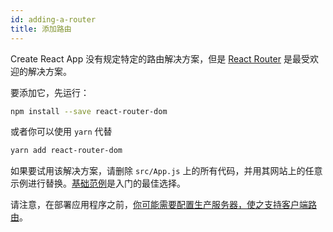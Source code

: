 ```yaml
---
id: adding-a-router
title: 添加路由
---
```


Create React App 没有规定特定的路由解决方案，但是 [React Router](https://reacttraining.com/react-router/web/) 是最受欢迎的解决方案。

要添加它，先运行：

```sh
npm install --save react-router-dom
```

或者你可以使用 `yarn` 代替

```sh
yarn add react-router-dom
```

如果要试用该解决方案，请删除 `src/App.js` 上的所有代码，并用其网站上的任意示例进行替换。[基础范例](https://reacttraining.com/react-router/web/example/basic)是入门的最佳选择。

请注意，在部署应用程序之前，[你可能需要配置生产服务器，使之支持客户端路由](deployment.md#serving-apps-with-client-side-routing)。
